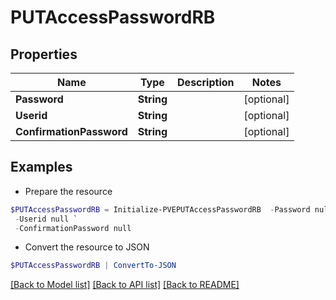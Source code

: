 # PUTAccessPasswordRB
## Properties

Name | Type | Description | Notes
------------ | ------------- | ------------- | -------------
**Password** | **String** |  | [optional] 
**Userid** | **String** |  | [optional] 
**ConfirmationPassword** | **String** |  | [optional] 

## Examples

- Prepare the resource
```powershell
$PUTAccessPasswordRB = Initialize-PVEPUTAccessPasswordRB  -Password null `
 -Userid null `
 -ConfirmationPassword null
```

- Convert the resource to JSON
```powershell
$PUTAccessPasswordRB | ConvertTo-JSON
```

[[Back to Model list]](../README.md#documentation-for-models) [[Back to API list]](../README.md#documentation-for-api-endpoints) [[Back to README]](../README.md)

